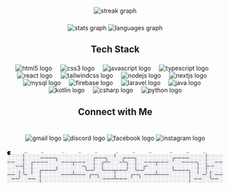 <div align="center">
  <img src="https://streak-stats.demolab.com?user=Tiann-htz&locale=en&mode=daily&theme=react&hide_border=true&border_radius=5&order=3" height="190" alt="streak graph"  />
</div>

###

<div align="center">
  <img src="https://github-readme-stats.vercel.app/api?username=Tiann-htz&hide_title=false&hide_rank=false&show_icons=true&include_all_commits=true&count_private=true&disable_animations=false&theme=blueberry&locale=en&hide_border=true&order=1" height="185" alt="stats graph"  />
  <img src="https://github-readme-stats.vercel.app/api/top-langs?username=Tiann-htz&locale=en&hide_title=false&layout=compact&card_width=320&langs_count=5&theme=blueberry&hide_border=true&order=2" height="170" alt="languages graph"  />
</div>

###

<h2 align="center">Tech Stack</h2>

###

<div align="center">
  <img src="https://cdn.jsdelivr.net/gh/devicons/devicon/icons/html5/html5-original.svg" height="49" alt="html5 logo"  />
  <img width="11" />
  <img src="https://cdn.jsdelivr.net/gh/devicons/devicon/icons/css3/css3-original.svg" height="49" alt="css3 logo"  />
  <img width="11" />
  <img src="https://cdn.jsdelivr.net/gh/devicons/devicon/icons/javascript/javascript-original.svg" height="49" alt="javascript logo"  />
  <img width="11" />
  <img src="https://cdn.jsdelivr.net/gh/devicons/devicon/icons/typescript/typescript-original.svg" height="49" alt="typescript logo"  />
  <img width="11" />
  <img src="https://cdn.jsdelivr.net/gh/devicons/devicon/icons/react/react-original.svg" height="49" alt="react logo"  />
  <img width="11" />
  <img src="https://cdn.simpleicons.org/tailwindcss/06B6D4" height="49" alt="tailwindcss logo"  />
  <img width="11" />
  <img src="https://cdn.jsdelivr.net/gh/devicons/devicon/icons/nodejs/nodejs-original.svg" height="49" alt="nodejs logo"  />
  <img width="11" />
  <img src="https://cdn.jsdelivr.net/gh/devicons/devicon/icons/nextjs/nextjs-original.svg" height="49" alt="nextjs logo"  />
  <img width="11" />
  <img src="https://skillicons.dev/icons?i=mysql" height="49" alt="mysql logo"  />
  <img width="11" />
  <img src="https://skillicons.dev/icons?i=firebase" height="49" alt="firebase logo"  />
  <img width="11" />
  <img src="https://cdn.simpleicons.org/laravel/FF2D20" height="49" alt="laravel logo"  />
  <img width="11" />
  <img src="https://cdn.jsdelivr.net/gh/devicons/devicon/icons/java/java-original.svg" height="49" alt="java logo"  />
  <img width="11" />
  <img src="https://cdn.jsdelivr.net/gh/devicons/devicon/icons/kotlin/kotlin-original.svg" height="49" alt="kotlin logo"  />
  <img width="11" />
  <img src="https://cdn.jsdelivr.net/gh/devicons/devicon/icons/csharp/csharp-original.svg" height="49" alt="csharp logo"  />
  <img width="11" />
  <img src="https://cdn.jsdelivr.net/gh/devicons/devicon/icons/python/python-original.svg" height="49" alt="python logo"  />
</div>

###

<h2 align="center">Connect with Me</h2>

###

<br clear="both">

<div align="center">
  <img src="https://img.shields.io/static/v1?message=Gmail&logo=gmail&label=&color=D14836&logoColor=white&labelColor=&style=for-the-badge" height="32" alt="gmail logo"  />
  <img src="https://img.shields.io/static/v1?message=Discord&logo=discord&label=&color=7289DA&logoColor=white&labelColor=&style=for-the-badge" height="32" alt="discord logo"  />
  <img src="https://img.shields.io/static/v1?message=Facebook&logo=facebook&label=&color=1877F2&logoColor=white&labelColor=&style=for-the-badge" height="32" alt="facebook logo"  />
  <img src="https://img.shields.io/static/v1?message=Instagram&logo=instagram&label=&color=E4405F&logoColor=white&labelColor=&style=for-the-badge" height="32" alt="instagram logo"  />
</div>

###

<picture>
  <source media="(prefers-color-scheme: dark)" srcset="https://raw.githubusercontent.com/Tiann-htz/Tiann-htz/output/pacman-contribution-graph-dark.svg">
  <source media="(prefers-color-scheme: light)" srcset="https://raw.githubusercontent.com/Tiann-htz/Tiann-htz/output/pacman-contribution-graph.svg">
  <img alt="pacman contribution graph" src="https://raw.githubusercontent.com/Tiann-htz/Tiann-htz/output/pacman-contribution-graph.svg">
</picture>

###
